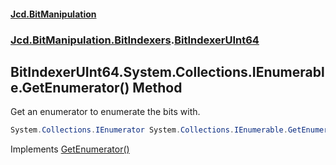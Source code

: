 #### [Jcd.BitManipulation](index.md 'index')
### [Jcd.BitManipulation.BitIndexers](Jcd.BitManipulation.BitIndexers.md 'Jcd.BitManipulation.BitIndexers').[BitIndexerUInt64](Jcd.BitManipulation.BitIndexers.BitIndexerUInt64.md 'Jcd.BitManipulation.BitIndexers.BitIndexerUInt64')

## BitIndexerUInt64.System.Collections.IEnumerable.GetEnumerator() Method

Get an enumerator to enumerate the bits with.

```csharp
System.Collections.IEnumerator System.Collections.IEnumerable.GetEnumerator();
```

Implements [GetEnumerator()](https://docs.microsoft.com/en-us/dotnet/api/System.Collections.IEnumerable.GetEnumerator 'System.Collections.IEnumerable.GetEnumerator')